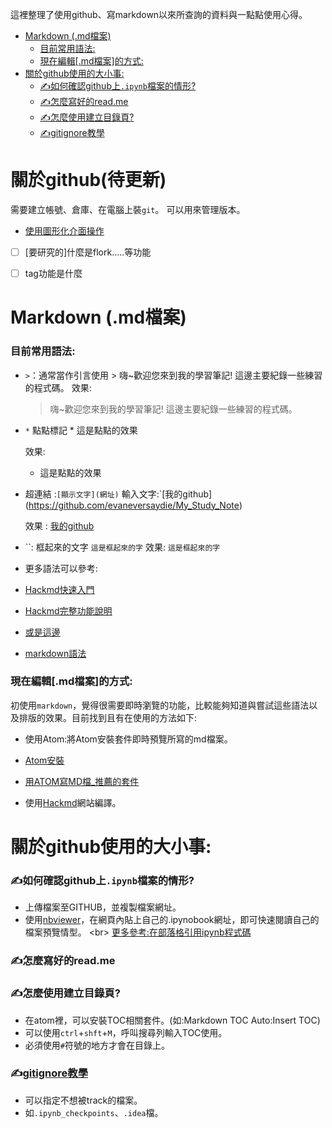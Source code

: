 這裡整理了使用github、寫markdown以來所查詢的資料與一點點使用心得。



<!-- TOC START min:1 max:3 link:true asterisk:false update:true -->
- [Markdown (.md檔案)](#markdown-md檔案)
  - [目前常用語法:](#目前常用語法)
  - [現在編輯[.md檔案]的方式:](#現在編輯md檔案的方式)
- [關於github使用的大小事:](#關於github使用的大小事)
  - [✍如何確認github上`.ipynb`檔案的情形?](#如何確認github上ipynb檔案的情形)
  - [✍怎麼寫好的read.me](#怎麼寫好的readme)
  - [✍怎麼使用建立目錄頁?](#怎麼使用建立目錄頁)
  - [✍gitignore教學](#gitignore教學)
<!-- TOC END -->



關於github(待更新)
==
需要建立帳號、倉庫、在電腦上裝`git`。
可以用來管理版本。
* [使用圖形化介面操作](https://progressbar.tw/posts/49)

- [ ] [要研究的]什麼是flork.....等功能
- [ ] tag功能是什麼




# Markdown (.md檔案)
### 目前常用語法:
* `>`：通常當作引言使用
      >    嗨~歡迎您來到我的學習筆記! 這邊主要紀錄一些練習的程式碼。
     效果:
     >    嗨~歡迎您來到我的學習筆記! 這邊主要紀錄一些練習的程式碼。

* `*` 點點標記
        * 這是點點的效果

     效果:
    * 這是點點的效果
* 超連結 :`[顯示文字](網址)`
         輸入文字:`[我的github] (https://github.com/evaneversaydie/My_Study_Note)

     效果 :
     [我的github](https://github.com/evaneversaydie/My_Study_Note)

* ``: 框起來的文字
       `這是框起來的字`
     效果:
     `這是框起來的字`

* 更多語法可以參考:
 * [Hackmd快速入門](https://hackmd.io/s/quick-start-tw)
 * [Hackmd完整功能說明](https://hackmd.io/c/tutorials-tw/%2Fs%2Ffeatures-tw)
 * [或是這邊](https://ithelp.ithome.com.tw/articles/10203758)
 * [markdown語法](https://blog.csdn.net/u012067966/article/details/50736647)


### 現在編輯[.md檔案]的方式:
初使用`markdown`，覺得很需要即時瀏覽的功能，比較能夠知道與嘗試這些語法以及排版的效果。目前找到且有在使用的方法如下:
* 使用Atom:將Atom安裝套件即時預覽所寫的md檔案。
 * [Atom安裝](https://ithelp.ithome.com.tw/articles/10194985)
 * [用ATOM寫MD檔_推薦的套件](https://www.itread01.com/content/1544422359.html)

* 使用[Hackmd](https://hackmd.io/)網站編譯。








# 關於github使用的大小事:
### ✍如何確認github上`.ipynb`檔案的情形?
 * 上傳檔案至GITHUB，並複製檔案網址。
 * 使用[nbviewer](https://nbviewer.jupyter.org/')，在網頁內貼上自己的.ipynobook網址，即可快速閱讀自己的檔案預覽情型。
<br> [更多參考:在部落格引用ipynb程式碼](https://medium.com/@kabuto412rock/%E5%B0%87jupyter-notebook%E8%A4%87%E8%A3%BD%E5%88%B0gist%E4%B8%8A-20412d126f07)

### ✍怎麼寫好的read.me


### ✍怎麼使用建立目錄頁?
* 在atom裡，可以安裝TOC相關套件。(如:Markdown TOC Auto:Insert TOC)
* 可以使用`ctrl`+`shft`+`M`，呼叫搜尋列輸入TOC使用。
* 必須使用`#`符號的地方才會在目錄上。

### ✍[gitignore教學](https://www.youtube.com/watch?v=3FRIGBbsuxA)
* 可以指定不想被track的檔案。
* 如`.ipynb_checkpoints`、`.idea`檔。

